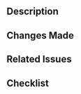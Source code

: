 ## Description
<!-- Briefly describe the purpose of this pull request. -->

## Changes Made
<!-- List the changes you made in this pull request. -->

## Related Issues
<!-- Mention any related issues or discussions here. -->

## Checklist
<!--
Before submitting this pull request, please make sure you've done the following:

- [ ] Checked the code for any errors or issues
- [ ] Updated documentation if necessary
- [ ] Added/updated tests if applicable
- [ ] Reviewed your changes thoroughly
- [ ] Checked lint issue
- [ ] Checked for merge conflicts
- [ ] Assigned reviewers if required
-->
